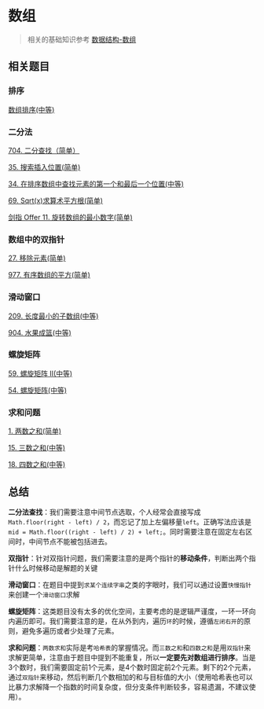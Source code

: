 # 数组
>相关的基础知识参考 [数据结构-数组](https://github.com/kerwin-ly/Blog/blob/master/data-structure/%E6%95%B0%E7%BB%84.md)

## 相关题目

### 排序

[数组排序(中等)](https://github.com/kerwin-ly/Blog/blob/master/algorithm/array/%E6%8E%92%E5%BA%8F(%E4%B8%AD%E7%AD%89).md)

### 二分法

[704. 二分查找（简单）](https://github.com/kerwin-ly/Blog/blob/master/algorithm/array/704.%E4%BA%8C%E5%88%86%E6%9F%A5%E6%89%BE(%E7%AE%80%E5%8D%95).md)

[35. 搜索插入位置(简单)](https://github.com/kerwin-ly/Blog/blob/master/algorithm/array/35.%E6%90%9C%E7%B4%A2%E6%8F%92%E5%85%A5%E4%BD%8D%E7%BD%AE(%E7%AE%80%E5%8D%95).md)

[34. 在排序数组中查找元素的第一个和最后一个位置(中等)](https://github.com/kerwin-ly/Blog/blob/master/algorithm/array/34.%20%E5%9C%A8%E6%8E%92%E5%BA%8F%E6%95%B0%E7%BB%84%E4%B8%AD%E6%9F%A5%E6%89%BE%E5%85%83%E7%B4%A0%E7%9A%84%E7%AC%AC%E4%B8%80%E4%B8%AA%E5%92%8C%E6%9C%80%E5%90%8E%E4%B8%80%E4%B8%AA%E4%BD%8D%E7%BD%AE(%E4%B8%AD%E7%AD%89).md)

[69. Sqrt(x)求算术平方根(简单)](https://github.com/kerwin-ly/Blog/blob/master/algorithm/array/69.%20%E6%B1%82%E7%AE%97%E6%9C%AF%E5%B9%B3%E6%96%B9%E6%A0%B9(%E7%AE%80%E5%8D%95).md)

[剑指 Offer 11. 旋转数组的最小数字(简单)](https://github.com/kerwin-ly/Blog/blob/master/algorithm/array/%E5%89%91%E6%8C%87%20Offer%2011.%20%E6%97%8B%E8%BD%AC%E6%95%B0%E7%BB%84%E7%9A%84%E6%9C%80%E5%B0%8F%E6%95%B0%E5%AD%97(%E7%AE%80%E5%8D%95).md)

### 数组中的双指针

[27. 移除元素(简单)](https://github.com/kerwin-ly/Blog/blob/master/algorithm/array/27.%20%E7%A7%BB%E9%99%A4%E5%85%83%E7%B4%A0(%E7%AE%80%E5%8D%95).md)

[977. 有序数组的平方(简单)](https://github.com/kerwin-ly/Blog/blob/master/algorithm/array/977.%E6%9C%89%E5%BA%8F%E6%95%B0%E7%BB%84%E7%9A%84%E5%B9%B3%E6%96%B9(%E7%AE%80%E5%8D%95).md)

### 滑动窗口

[209. 长度最小的子数组(中等)](https://github.com/kerwin-ly/Blog/blob/master/algorithm/array/209.%20%E9%95%BF%E5%BA%A6%E6%9C%80%E5%B0%8F%E7%9A%84%E5%AD%90%E6%95%B0%E7%BB%84(%E4%B8%AD%E7%AD%89).md)

[904. 水果成篮(中等)](https://github.com/kerwin-ly/Blog/blob/master/algorithm/array/904.%20%E6%B0%B4%E6%9E%9C%E6%88%90%E7%AF%AE(%E4%B8%AD%E7%AD%89).md)

### 螺旋矩阵

[59. 螺旋矩阵 II(中等)](https://github.com/kerwin-ly/Blog/blob/master/algorithm/array/59.%20%E8%9E%BA%E6%97%8B%E7%9F%A9%E9%98%B5%20II(%E4%B8%AD%E7%AD%89).md)

[54. 螺旋矩阵(中等)](https://github.com/kerwin-ly/Blog/blob/master/algorithm/array/54.%E8%9E%BA%E6%97%8B%E7%9F%A9%E9%98%B5(%E4%B8%AD%E7%AD%89).md)

### 求和问题

[1. 两数之和(简单)](https://github.com/kerwin-ly/Blog/blob/master/algorithm/array/1.%20%E4%B8%A4%E6%95%B0%E4%B9%8B%E5%92%8C(%E7%AE%80%E5%8D%95).md)

[15. 三数之和(中等)](https://github.com/kerwin-ly/Blog/blob/master/algorithm/array/15.%20%E4%B8%89%E6%95%B0%E4%B9%8B%E5%92%8C(%E4%B8%AD%E7%AD%89).md)

[18. 四数之和(中等)](https://github.com/kerwin-ly/Blog/blob/master/algorithm/array/18.%E5%9B%9B%E6%95%B0%E4%B9%8B%E5%92%8C(%E4%B8%AD%E7%AD%89).md)

## 总结

**二分法查找**：我们需要注意中间节点选取，个人经常会直接写成`Math.floor(right - left) / 2`，而忘记了加上左偏移量`left`。正确写法应该是`mid = Math.floor((right - left) / 2) + left;`。同时需要注意在固定左右区间时，中间节点不能被包括进去。

**双指针**：针对双指针问题，我们需要注意的是两个指针的**移动条件**，判断出两个指针什么时候移动是解题的关键

**滑动窗口**：在题目中提到`求某个连续字串`之类的字眼时，我们可以通过设置`快慢指针`来创建一个`滑动窗口`求解

**螺旋矩阵**：这类题目没有太多的优化空间，主要考虑的是逻辑严谨度，一环一环向内遍历即可。我们需要注意的是，在从外到内，遍历`环`的时候，遵循`左闭右开`的原则，避免多遍历或者少处理了元素。

**求和问题**：`两数求和`实际是考`哈希表`的掌握情况。而`三数之和`和`四数之和`是用`双指针`来求解更简单，注意由于题目中提到不能重复，所以**一定要先对数组进行排序**。当是3个数时，我们需要固定前1个元素，是4个数时固定前2个元素。剩下的2个元素，通过`双指针`来移动，然后判断几个数相加的和与目标值的大小（使用哈希表也可以比暴力求解降一个指数的时间复杂度，但分支条件判断较多，容易遗漏，不建议使用）。